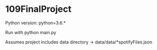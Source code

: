 # 109FinalProject

Python version: python=3.6.*

Run with python main.py

Assumes project includes data directory -> data/data/*spotifyFiles.json




    

